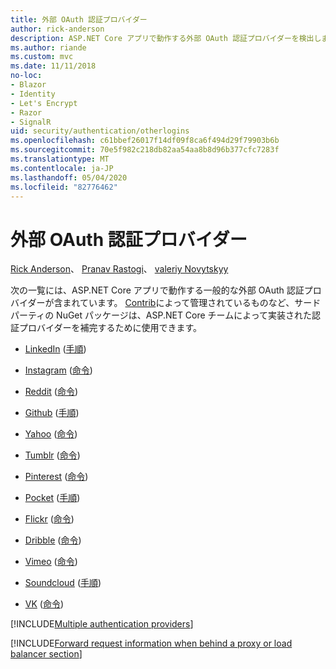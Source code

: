 ```yaml
---
title: 外部 OAuth 認証プロバイダー
author: rick-anderson
description: ASP.NET Core アプリで動作する外部 OAuth 認証プロバイダーを検出します。
ms.author: riande
ms.custom: mvc
ms.date: 11/11/2018
no-loc:
- Blazor
- Identity
- Let's Encrypt
- Razor
- SignalR
uid: security/authentication/otherlogins
ms.openlocfilehash: c61bbef26017f14df09f8ca6f494d29f79903b6b
ms.sourcegitcommit: 70e5f982c218db82aa54aa8b8d96b377cfc7283f
ms.translationtype: MT
ms.contentlocale: ja-JP
ms.lasthandoff: 05/04/2020
ms.locfileid: "82776462"
---
```

# <a name="external-oauth-authentication-providers"></a>外部 OAuth 認証プロバイダー

[Rick Anderson](https://twitter.com/RickAndMSFT)、 [Pranav Rastogi](https://github.com/rustd)、 [valeriy Novytskyy](https://github.com/01binary)

次の一覧には、ASP.NET Core アプリで動作する一般的な外部 OAuth 認証プロバイダーが含まれています。 [Contrib](https://www.nuget.org/packages?q=owners%3Aaspnet-contrib+title%3AOAuth)によって管理されているものなど、サードパーティの NuGet パッケージは、ASP.NET Core チームによって実装された認証プロバイダーを補完するために使用できます。

* [LinkedIn](https://www.linkedin.com/developer/apps) ([手順](https://developer.linkedin.com/docs/oauth2))

* [Instagram](https://www.instagram.com/developer/register/) ([命令](https://www.instagram.com/developer/authentication/))

* [Reddit](https://www.reddit.com/login?dest=https%3A%2F%2Fwww.reddit.com%2Fprefs%2Fapps) ([命令](https://github.com/reddit/reddit/wiki/OAuth2-Quick-Start-Example))

* [Github](https://github.com/login?return_to=https%3A%2F%2Fgithub.com%2Fsettings%2Fapplications%2Fnew) ([手順](https://developer.github.com/v3/oauth/))

* [Yahoo](https://login.yahoo.com/config/login?src=devnet&.done=http%3A%2F%2Fdeveloper.yahoo.com%2Fapps%2Fcreate%2F) ([命令](https://developer.yahoo.com/bbauth/user.html))

* [Tumblr](https://www.tumblr.com/oauth/apps) ([命令](https://www.tumblr.com/docs/api/v2#auth))

* [Pinterest](https://www.pinterest.com/login/?next=http%3A%2F%2Fdevsite%2Fapps%2F) ([命令](https://developers.pinterest.com/docs/api/overview/?))

* [Pocket](https://getpocket.com/developer/apps/new) ([手順](https://getpocket.com/developer/docs/authentication))

* [Flickr](https://www.flickr.com/services/apps/create) ([命令](https://www.flickr.com/services/api/auth.oauth.html))

* [Dribble](https://dribbble.com/signup) ([命令](https://developer.dribbble.com/v1/oauth/))

* [Vimeo](https://vimeo.com/join) ([命令](https://developer.vimeo.com/api/authentication))

* [Soundcloud](https://soundcloud.com/you/apps/new) ([手順](https://developers.soundcloud.com/blog/we-love-oauth-2))

* [VK](https://vk.com/apps?act=manage) ([命令](https://vk.com/pages?oid=-17680044&p=Authorizing_Sites))

[!INCLUDE[Multiple authentication providers](includes/chain-auth-providers.md)]

[!INCLUDE[Forward request information when behind a proxy or load balancer section](includes/forwarded-headers-middleware.md)]

